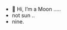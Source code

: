 - 👋 Hi, I’m a Moon .....
- not sun ..
- nine.
<!---
999moon/999moon is a ✨ special ✨ repository because its `README.md` (this file) appears on your GitHub profile.
You can click the Preview link to take a look at your changes.
--->
